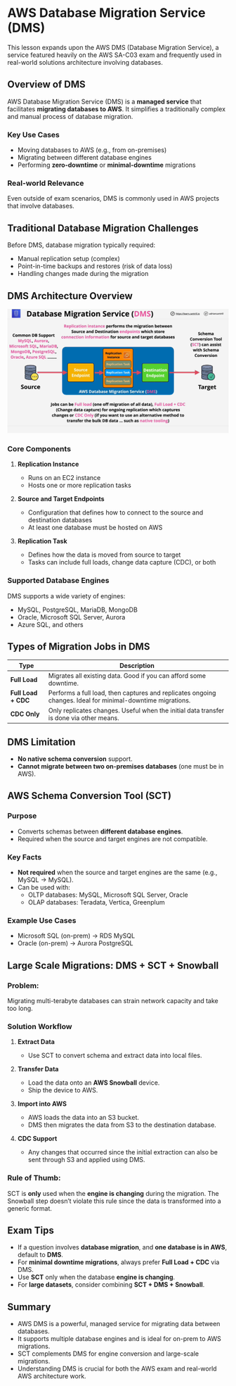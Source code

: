 # AWS Database Migration Service (DMS)

This lesson expands upon the AWS DMS (Database Migration Service), a service featured heavily on the AWS SA-C03 exam and frequently used in real-world solutions architecture involving databases.

## Overview of DMS

AWS Database Migration Service (DMS) is a **managed service** that facilitates **migrating databases to AWS**. It simplifies a traditionally complex and manual process of database migration.

### Key Use Cases

- Moving databases to AWS (e.g., from on-premises)
- Migrating between different database engines
- Performing **zero-downtime** or **minimal-downtime** migrations

### Real-world Relevance

Even outside of exam scenarios, DMS is commonly used in AWS projects that involve databases.

## Traditional Database Migration Challenges

Before DMS, database migration typically required:

- Manual replication setup (complex)
- Point-in-time backups and restores (risk of data loss)
- Handling changes made during the migration

## DMS Architecture Overview

![alt text](./Images/image-30.png)

### Core Components

1. **Replication Instance**

   - Runs on an EC2 instance
   - Hosts one or more replication tasks

2. **Source and Target Endpoints**

   - Configuration that defines how to connect to the source and destination databases
   - At least one database must be hosted on AWS

3. **Replication Task**
   - Defines how the data is moved from source to target
   - Tasks can include full loads, change data capture (CDC), or both

### Supported Database Engines

DMS supports a wide variety of engines:

- MySQL, PostgreSQL, MariaDB, MongoDB
- Oracle, Microsoft SQL Server, Aurora
- Azure SQL, and others

## Types of Migration Jobs in DMS

| Type                | Description                                                                                                |
| ------------------- | ---------------------------------------------------------------------------------------------------------- |
| **Full Load**       | Migrates all existing data. Good if you can afford some downtime.                                          |
| **Full Load + CDC** | Performs a full load, then captures and replicates ongoing changes. Ideal for minimal-downtime migrations. |
| **CDC Only**        | Only replicates changes. Useful when the initial data transfer is done via other means.                    |

## DMS Limitation

- **No native schema conversion** support.
- **Cannot migrate between two on-premises databases** (one must be in AWS).

## AWS Schema Conversion Tool (SCT)

### Purpose

- Converts schemas between **different database engines**.
- Required when the source and target engines are not compatible.

### Key Facts

- **Not required** when the source and target engines are the same (e.g., MySQL → MySQL).
- Can be used with:
  - OLTP databases: MySQL, Microsoft SQL Server, Oracle
  - OLAP databases: Teradata, Vertica, Greenplum

### Example Use Cases

- Microsoft SQL (on-prem) → RDS MySQL
- Oracle (on-prem) → Aurora PostgreSQL

## Large Scale Migrations: DMS + SCT + Snowball

### Problem:

Migrating multi-terabyte databases can strain network capacity and take too long.

### Solution Workflow

1. **Extract Data**

   - Use SCT to convert schema and extract data into local files.

2. **Transfer Data**

   - Load the data onto an **AWS Snowball** device.
   - Ship the device to AWS.

3. **Import into AWS**

   - AWS loads the data into an S3 bucket.
   - DMS then migrates the data from S3 to the destination database.

4. **CDC Support**
   - Any changes that occurred since the initial extraction can also be sent through S3 and applied using DMS.

### Rule of Thumb:

SCT is **only** used when the **engine is changing** during the migration. The Snowball step doesn’t violate this rule since the data is transformed into a generic format.

## Exam Tips

- If a question involves **database migration**, and **one database is in AWS**, default to **DMS**.
- For **minimal downtime migrations**, always prefer **Full Load + CDC** via DMS.
- Use **SCT** only when the database **engine is changing**.
- For **large datasets**, consider combining **SCT + DMS + Snowball**.

## Summary

- AWS DMS is a powerful, managed service for migrating data between databases.
- It supports multiple database engines and is ideal for on-prem to AWS migrations.
- SCT complements DMS for engine conversion and large-scale migrations.
- Understanding DMS is crucial for both the AWS exam and real-world AWS architecture work.
